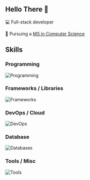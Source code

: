 ## Hello There 🤙

💻 Full-stack developer  

🐃 Pursuing a [MS in Computer Science](https://www.colorado.edu/cs/academics)  

## Skills

### Programming
![Programming](https://skillicons.dev/icons?i=html,css,ts,js,java,python,go)

### Frameworks / Libraries
![Frameworks](https://skillicons.dev/icons?i=nodejs,express,react,materialui,vite,vitest) 

### DevOps / Cloud
![DevOps](https://skillicons.dev/icons?i=git,github,githubactions,gitlab,aws,docker,kubernetes)

### Database
![Databases](https://skillicons.dev/icons?i=postgres,sequelize,cassandra)

### Tools / Misc
![Tools](https://skillicons.dev/icons?i=idea,vscode,obsidian,figma,md)
